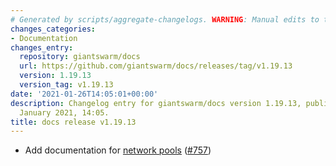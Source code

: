 ```yaml
---
# Generated by scripts/aggregate-changelogs. WARNING: Manual edits to this files will be overwritten.
changes_categories:
- Documentation
changes_entry:
  repository: giantswarm/docs
  url: https://github.com/giantswarm/docs/releases/tag/v1.19.13
  version: 1.19.13
  version_tag: v1.19.13
date: '2021-01-26T14:05:01+00:00'
description: Changelog entry for giantswarm/docs version 1.19.13, published on 26
  January 2021, 14:05.
title: docs release v1.19.13
---
```


- Add documentation for [network pools](https://docs.giantswarm.io/basics/networkpools/) ([#757](https://github.com/giantswarm/docs/pull/757))
